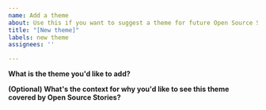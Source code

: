 ```yaml
---
name: Add a theme
about: Use this if you want to suggest a theme for future Open Source Story sessions
title: "[New theme]"
labels: new theme
assignees: ''

---
```


**What is the theme you'd like to add?**

**(Optional) What's the context for why you'd like to see this theme covered by Open Source Stories?**
